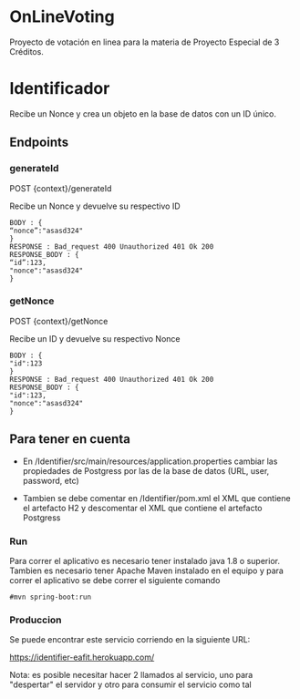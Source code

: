 ﻿# OnLineVoting


Proyecto de votación en linea para la materia de Proyecto Especial de 3 Créditos.


# Identificador

Recibe un Nonce y crea un objeto en la base de datos con un ID único.

## Endpoints

### generateId

POST {context}/generateId

Recibe un Nonce y devuelve su respectivo ID



```HEADERS: Content-Type = application/json
BODY : {
“nonce”:"asasd324" 
}
RESPONSE : Bad_request 400 Unauthorized 401 Ok 200
RESPONSE_BODY : {
“id”:123,
"nonce":"asasd324" 
}

```


### getNonce

POST {context}/getNonce

Recibe un ID y devuelve su respectivo Nonce



```HEADERS: Content-Type = application/json
BODY : {
"id":123
}
RESPONSE : Bad_request 400 Unauthorized 401 Ok 200
RESPONSE_BODY : {
"id":123,
"nonce":"asasd324" 
}

```


## Para tener en cuenta

- En /Identifier/src/main/resources/application.properties cambiar las propiedades de Postgress por las de la base de datos (URL, user, password, etc)

- Tambien se debe comentar en /Identifier/pom.xml el XML que contiene el artefacto H2 y descomentar el XML que contiene el artefacto Postgress

### Run

Para correr el aplicativo es necesario tener instalado java 1.8 o superior. 
Tambien es necesario tener Apache Maven instalado en el equipo y para correr el aplicativo se debe correr el siguiente comando

``` #mvn spring-boot:run ```

### Produccion

Se puede encontrar este servicio corriendo en la siguiente URL:

https://identifier-eafit.herokuapp.com/

Nota: es posible necesitar hacer 2 llamados al servicio, uno para "despertar" el servidor y otro para consumir el servicio como tal